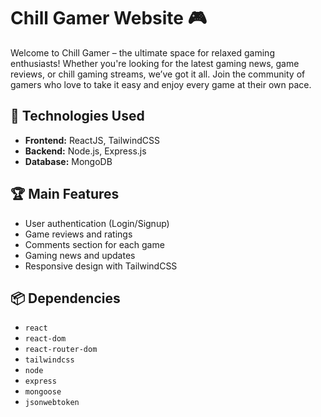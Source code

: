 # Chill Gamer Website 🎮

Welcome to Chill Gamer – the ultimate space for relaxed gaming enthusiasts! Whether you're looking for the latest gaming news, game reviews, or chill gaming streams, we’ve got it all. Join the community of gamers who love to take it easy and enjoy every game at their own pace.

## 🚀 Technologies Used
- **Frontend:** ReactJS, TailwindCSS
- **Backend:** Node.js, Express.js
- **Database:** MongoDB

## 🏆 Main Features
- User authentication (Login/Signup)
- Game reviews and ratings
- Comments section for each game
- Gaming news and updates
- Responsive design with TailwindCSS

## 📦 Dependencies
- `react`
- `react-dom`
- `react-router-dom`
- `tailwindcss`
- `node`
- `express`
- `mongoose`
- `jsonwebtoken`

